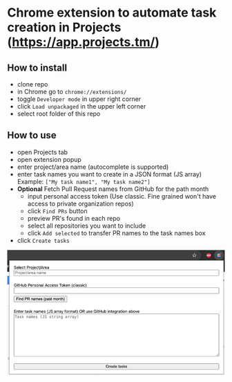 # Chrome extension to automate task creation in Projects (https://app.projects.tm/)

## How to install
- clone repo
- in Chrome go to `chrome://extensions/`
- toggle `Developer mode` in upper right corner
- click `Load unpackaged` in the upper left corner
- select root folder of this repo

## How to use
- open Projects tab
- open extension popup
- enter project/area name (autocomplete is supported)
- enter task names you want to create in a JSON format (JS array)
  Example: `["My task name1", "My task name2"]`
- **Optional** Fetch Pull Request names from GitHub for the path month
    - input personal access token (Use classic. Fine grained won't have access to private organization repos)
    - click `Find PRs` button
    - preview PR's found in each repo
    - select all repositories you want to include
    - click `Add selected` to transfer PR names to the task names box
- click `Create tasks`

![img.png](img.png)
